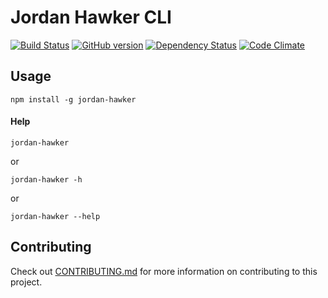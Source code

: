 # Jordan Hawker CLI

[![Build Status](https://travis-ci.org/elwayman02/jordan-hawker-cli.svg?branch=master)](https://travis-ci.org/elwayman02/jordan-hawker-cli)
[![GitHub version](https://badge.fury.io/gh/elwayman02%2Fjordan-hawker-cli.svg)](http://badge.fury.io/gh/elwayman02%2Fjordan-hawker-cli)
[![Dependency Status](https://www.versioneye.com/user/projects/55d81ce38d9c4b001b000001/badge.svg?style=flat)](https://www.versioneye.com/user/projects/55d81ce38d9c4b001b000001)
[![Code Climate](https://codeclimate.com/github/elwayman02/jordan-hawker-cli/badges/gpa.svg)](https://codeclimate.com/github/elwayman02/jordan-hawker-cli)

## Usage

```shell
npm install -g jordan-hawker
```

#### Help

```shell
jordan-hawker
```
or
```shell
jordan-hawker -h
```
or
```shell
jordan-hawker --help
```

## Contributing

Check out [CONTRIBUTING.md](https://github.com/elwayman02/jordan-hawker-cli/blob/master/CONTRIBUTING.md) 
for more information on contributing to this project.
